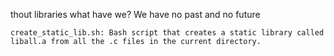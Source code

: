 thout libraries what have we? We have no past and no future

    create_static_lib.sh: Bash script that creates a static library called liball.a from all the .c files in the current directory.


